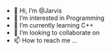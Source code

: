 - 👋 Hi, I’m @Jarvis
- 👀 I’m interested in Programming
- 🌱 I’m currently learning C++
- 💞️ I’m looking to collaborate on 
- 📫 How to reach me ...

<!---
Abhijeet21210909/Abhijeet21210909 is a ✨ special ✨ repository because its `README.md` (this file) appears on your GitHub profile.
You can click the Preview link to take a look at your changes.
--->
